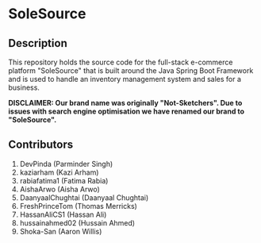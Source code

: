 # SoleSource

## Description

This repository holds the source code for the full-stack e-commerce platform "SoleSource" that is built around the Java Spring Boot Framework and is used to handle an inventory management system and sales for a business.

**DISCLAIMER: Our brand name was originally "Not-Sketchers". Due to issues with search engine optimisation we have renamed our brand to "SoleSource".**

## Contributors

1. DevPinda (Parminder Singh)
2. kaziarham (Kazi Arham)
3. rabiafatima1 (Fatima Rabia)
4. AishaArwo (Aisha Arwo)
5. DaanyaalChughtai (Daanyaal Chughtai)
6. FreshPrinceTom (Thomas Merricks)
7. HassanAliCS1 (Hassan Ali)
8. hussainahmed02 (Hussain Ahmed)
9. Shoka-San (Aaron Willis)
